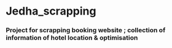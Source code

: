 # Jedha_scrapping

### Project for scrapping booking website ; collection of information of hotel location & optimisation
